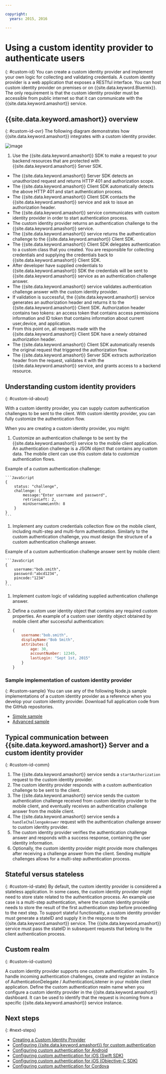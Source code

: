 ```yaml
---

copyright:
  years: 2015, 2016

---
```


# Using a custom identity provider to authenticate users
{: #custom-id}
You can create a custom identity provider and implement your own logic for collecting and validating credentials. A custom identity provider is a web application that exposes a RESTful interface. You can host custom identity provider on premises or on {{site.data.keyword.Bluemix}}. The only requirement is that the custom identity provider must be accessible from public internet so that it can communicate with the {{site.data.keyword.amashort}} service.

## {{site.data.keyword.amashort}} overview
{: #custom-id-ovr}
 The following diagram demonstrates how {{site.data.keyword.amashort}} integrates with a custom identity provider.

![image](images/mca-sequence-custom.jpg)

1. Use the {{site.data.keyword.amashort}} SDK to make a request to your backend resources that are protected with {{site.data.keyword.amashort}} Server SDK.
* The {{site.data.keyword.amashort}} Server SDK detects an unauthorized request and returns HTTP 401 and authorization scope.
* The {{site.data.keyword.amashort}} Client SDK automatically detects the above HTTP 401 and start authentication process.
* The {{site.data.keyword.amashort}} Client SDK contacts the {{site.data.keyword.amashort}} service and ask to issue an authorization header.
* The {{site.data.keyword.amashort}} service communicates with custom identity provider in order to start authentication process.
* The custom identity provider returns an authentication challenge to the {{site.data.keyword.amashort}} service.
* The {{site.data.keyword.amashort}} service returns the authentication challenge to the {{site.data.keyword.amashort}} Client SDK.
* The {{site.data.keyword.amashort}} Client SDK delegates authentication to a custom class that you created. You are responsible for collecting credentials and supplying the credentials back to {{site.data.keyword.amashort}} Client SDK.
* After developer have supplied credentials to {{site.data.keyword.amashort}} SDK the credentials will be sent to {{site.data.keyword.amashort}} service as an authentication challenge answer.
* The {{site.data.keyword.amashort}} service validates authentication challenge answer with the custom identity provider.
* If validation is successful, the {{site.data.keyword.amashort}} service generates an authorization header and returns it to the {{site.data.keyword.amashort}} Client SDK. Authorization header contains two tokens: an access token that contains access permissions information and ID token that contains information about current user,device, and application.
* From this point on, all requests made with the {{site.data.keyword.amashort}} Client SDK have a newly obtained authorization header.
* The {{site.data.keyword.amashort}} Client SDK automatically resends the original request that triggered the authorization flow.
* The {{site.data.keyword.amashort}} Server SDK extracts authorization header from the request, validates it with the {{site.data.keyword.amashort}} service, and grants access to a backend resource.

## Understanding custom identity providers
{: #custom-id-about}

With a custom identity provider, you can supply custom authentication challenges to be sent to the client. With custom identity provider, you can fully customize the authentication flow.

When you are creating a custom identity provider, you might:

1. Customize an authentication challenge to be sent by the {{site.data.keyword.amashort}} service to the mobile client application. An authentication challenge is a JSON object that contains any custom data. The mobile client can use this custom data to customize authentication flows.

Example of a custom authentication challenge:

	```JavaScript
	{
		status: "challenge",
		challenge: {
			message:"Enter username and password",
			retriesLeft: 2,
			minUsernameLenth: 8
		}
	}
	```

1. Implement any custom credentials collection flow on the mobile client, including multi-step and multi-form authentication. Similarly to the custom authentication challenge, you must design the structure of a custom authentication challenge answer.

Example of a custom authentication challenge answer sent by mobile client:

	```JavaScript
	{
		username:"bob.smith",
		password:"abcd1234",
		pincode:"1234"
	}
	```
1. Implement custom logic of validating supplied authentication challenge answer.

1. Define a custom user identity object that contains any required custom properties. An example of a custom user identity object obtained by mobile client after successful authentication:

	```JavaScript
	{
		username:"bob.smith",
		displayName:"Bob Smith",
		attributes:{
			age: 30,
			accountNumber: 12345,
			lastLogin: "Sept 1st, 2015"
		}
	}
	```

### Sample implementation of custom identity provider
{: #custom-sample}
You can use any of the following Node.js sample implementations of a custom identity provider as a reference when you develop your custom identity provider. Download full application code from the GitHub repositories.

 * [Simple sample](https://github.com/ibm-bluemix-mobile-services/bms-mca-custom-identity-provider-sample)
 * [Advanced sample](https://github.com/ibm-bluemix-mobile-services/bms-mca-custom-identity-provider-with-user-management)

## Typical communication between {{site.data.keyword.amashort}} Server and a custom identity provider
{: #custom-id-comm}
1. The {{site.data.keyword.amashort}} service sends a `startAuthorization` request to the custom identity provider.
1. The custom identity provider responds with a custom authentication challenge to be sent to the client.
1. The {{site.data.keyword.amashort}} service sends the custom authentication challenge received from custom identity provider to the mobile client, and eventually receives an authentication challenge answer from the mobile client.
1. The {{site.data.keyword.amashort}} service sends a `handleChallengeAnswer` request with the authentication challenge answer to custom identity provider.
1. The custom identity provider verifies the authentication challenge answer and responds with a success response, containing the user identity information.
1. Optionally, the custom identity provider might provide more challenges after receiving a challenge answer from the client. Sending multiple challenges allows for a multi-step authentication process.

## Stateful versus stateless
{: #custom-id-state}
By default, the custom identity provider is considered a stateless application. In some cases, the custom identity provider might need to store state related to the authentication process. An example use case is a multi-step authentication, where the custom identity provider needs to store the result of the first authentication step before proceeding to the next step. To support stateful functionality, a custom identity provider must generate a stateID and supply it in the  response to the {{site.data.keyword.amashort}} service. The {{site.data.keyword.amashort}} service must pass the stateID in subsequent requests that belong to the client authentication process.

## Custom realm
{: #custom-id-custom}

A custom identity provider supports one custom authentication realm. To handle incoming authentication challenges, create and register an instance of AuthenticationDelegate / AuthenticationListener in your mobile client application. Define the custom authentication realm name when you configure a custom identity provider in the {{site.data.keyword.amashort}} dashboard. It can be used to identify that the request is incoming from a specific {{site.data.keyword.amashort}} service instance.

## Next steps
{: #next-steps}
* [Creating a Custom Identity Provider](custom-auth-identity-provider.html)
* [Configuring {{site.data.keyword.amashort}} for custom authentication](custom-auth-config-mca.html)
* [Configuring custom authentication for Android](custom-auth-android.html)
* [Configuring custom authentication for iOS (Swift SDK)](custom-auth-ios-swift-sdk.html)
* [Configuring custom authentication for iOS (Objective-C SDK)](custom-auth-ios.html)
* [Configuring custom authentication for Cordova](custom-auth-cordova.html)
